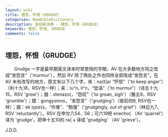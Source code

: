 ```yaml
---
layout: wiki
title: 埋怨，怀恨（GRUDGE）
categories: NewBibleDictionary
description: 圣经新词典 - 埋怨，怀恨（GRUDGE）
keywords: 埋怨，怀恨, GRUDGE
comments: false
---
```


## 埋怨，怀恨（GRUDGE）

　　Grudge 一字是最早期英文译本时常使用的字眼，AV 在大多数地方将之改成“发怨言”（'murmur'），然后 RV 除了两处之外也同样全部改成“发怨言”。在 AV 未有改写的地方，原文有以下几个字，来：na{t]ar “怀怒”（'to keep anger'）（利十九18，RSV也一样）；来：lu^n, li^n，“低语”（'to murmur'）（诗五十九15，RSV 'grow'）；腊：stenazo{，“怨叹”（'to groan, sigh'）（雅五9，RSV 'grumble'）；腊：gongysmos，“发怨言”（'grudging'）（彼前四9, RSV也一样）；腊：ek lype{s，“作难”、“勉强”（'grudgingly, out of grief'）（林后九7，RSV 'reluctantly'）。RSV 在申廿八54、56；可六19把 enecho{ （AV 'quarrel'）译为 'grudge'，把申十五10的 ra{ `a` 译成 'grudging' （AV 'grieve'）。

J.D.D.








